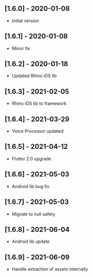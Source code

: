 ## [1.6.0] - 2020-01-08
* Initial version

## [1.6.1] - 2020-01-08
* Minor fix

## [1.6.2] - 2020-01-18
* Updated Rhino iOS lib

## [1.6.3] - 2021-02-05
* Rhino iOS lib to framework

## [1.6.4] - 2021-03-29
* Voice Processor updated

## [1.6.5] - 2021-04-12
* Flutter 2.0 upgrade

## [1.6.6] - 2021-05-03
* Android lib bug fix

## [1.6.7] - 2021-05-03
* Migrate to null safety

## [1.6.8] - 2021-06-04
* Android lib update

## [1.6.9] - 2021-06-09
* Handle extraction of assets internally